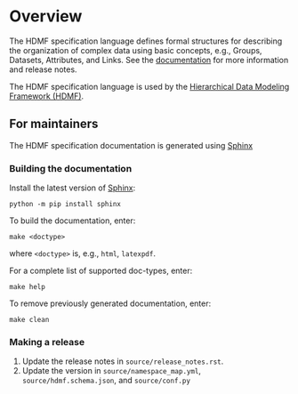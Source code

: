 # Overview

The HDMF specification language defines formal structures for describing the organization of complex data using basic
concepts, e.g., Groups, Datasets, Attributes, and Links. See the
[documentation](http://hdmf-schema-language.readthedocs.io/) for more information and release notes.

The HDMF specification language is used by the
[Hierarchical Data Modeling Framework (HDMF)](https://github.com/hdmf-dev/hdmf).

## For maintainers

The HDMF specification documentation is generated using [Sphinx](http://www.sphinx-doc.org/en/stable/index.html)

### Building the documentation

Install the latest version of [Sphinx](http://www.sphinx-doc.org/en/stable/index.html):
```
python -m pip install sphinx
```

To build the documentation, enter:
```
make <doctype>
```
where `<doctype>` is, e.g., `html`, `latexpdf`.

For a complete list of supported doc-types, enter:
```
make help
```

To remove previously generated documentation, enter:
```
make clean
```

### Making a release

1. Update the release notes in `source/release_notes.rst`.
2. Update the version in `source/namespace_map.yml`, `source/hdmf.schema.json`, and `source/conf.py`
